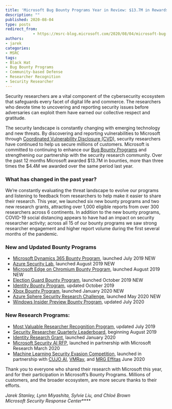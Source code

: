 ```yaml
---
title: 'Microsoft Bug Bounty Programs Year in Review: $13.7M in Rewards'
description: ""
published: 2020-08-04
type: posts
redirect_from:
            - https://msrc-blog.microsoft.com/2020/08/04/microsoft-bug-bounty-programs-year-in-review/
authors:
- jarek
categories:
- MSRC
tags:
- Black Hat
- Bug Bounty Programs
- Community-based Defense
- Researcher Recognition
- Security Researcher
---
```

Security researchers are a vital component of the cybersecurity ecosystem that safeguards every facet of digital life and commerce. The researchers who devote time to uncovering and reporting security issues before adversaries can exploit them have earned our collective respect and gratitude.

The security landscape is constantly changing with emerging technology and new threats. By discovering and reporting vulnerabilities to Microsoft through [Coordinated Vulnerability Disclosure (CVD)](https://www.microsoft.com/en-us/msrc/cvd), security researchers have continued to help us secure millions of customers. Microsoft is committed to continuing to enhance our [Bug Bounty Programs](https://www.microsoft.com/en-us/msrc/bounty) and strengthening our partnership with the security research community. Over the past 12 months Microsoft awarded $13.7M in bounties, more than three times the $4.4M we awarded over the same period last year.

### **What has changed in the past year?**

We’re constantly evaluating the threat landscape to evolve our programs and listening to feedback from researchers to help make it easier to share their research. This year, we launched six new bounty programs and two new research grants, attracting over 1,000 eligible reports from over 300 researchers across 6 continents. In addition to the new bounty programs, COVID-19 social distancing appears to have had an impact on security researcher activity; across all 15 of our bounty programs we saw strong researcher engagement and higher report volume during the first several months of the pandemic.

### **New and Updated Bounty Programs**

- [Microsoft Dynamics 365 Bounty Program](http://www.microsoft.com/msrc/bounty-dynamics), launched July 2019 NEW
- [Azure Security Lab](https://www.microsoft.com/en-us/msrc/azure-security-lab-archive), launched August 2019 NEW
- [Microsoft Edge on Chromium Bounty Program](https://www.microsoft.com/msrc/bounty-new-edge), launched August 2019 NEW
- [Election Guard Bounty Program](http://www.microsoft.com/msrc/bounty-electionguard), launched October 2019 NEW
- [Identity Bounty Program](https://msrc-blog.microsoft.com/2019/10/23/microsoft-identity-bounty-improvements/), updated October 2019
- [Xbox Bounty Program](https://www.microsoft.com/msrc/bounty-xbox), launched January 2020 NEW
- [Azure Sphere Security Research Challenge](https://msrc-blog.microsoft.com/2020/05/05/azure-sphere-security-research-challenge/), launched May 2020 NEW
- [Windows Insider Preview Bounty Program](https://msrc-blog.microsoft.com/2020/07/24/updates-to-the-windows-insider-preview-bounty-program/), updated July 2020

### **New Research Programs:**

- [Most Valuable Researcher Recognition Program](https://msrc-blog.microsoft.com/2019/08/07/announcing-2019-msrc-most-valuable-security-researchers/), updated July 2019
- [Security Researcher Quarterly Leaderboard](https://msrc-blog.microsoft.com/2019/10/17/msrc-q3-2019-leaderboard/), beginning August 2019
- [Identity Research Grant](https://www.microsoft.com/msrc/grant-microsoft-identity), launched January 2020
- [Microsoft Security AI RFP](https://www.microsoft.com/en-us/research/academic-program/microsoft-security-ai-rfp/), launched in partnership with Microsoft Research March 2020
- [Machine Learning Security Evasion Competition](https://msrc-blog.microsoft.com/2020/06/01/machine-learning-security-evasion-competition-2020-invites-researchers-to-defend-and-attack/), launched in partnership with [CUJO AI](https://cujo.com/), [VMRay](https://www.vmray.com/), and [MRG Effitas](https://www.mrg-effitas.com/) June 2020

Thank you to everyone who shared their research with Microsoft this year, and for their participation in Microsoft’s Bounty Programs. Millions of customers, and the broader ecosystem, are more secure thanks to their efforts.

_Jarek Stanley, Lynn Miyashita, Sylvie Liu, and Chloé Brown  
Microsoft Security Response Center_\*\*\*\*
